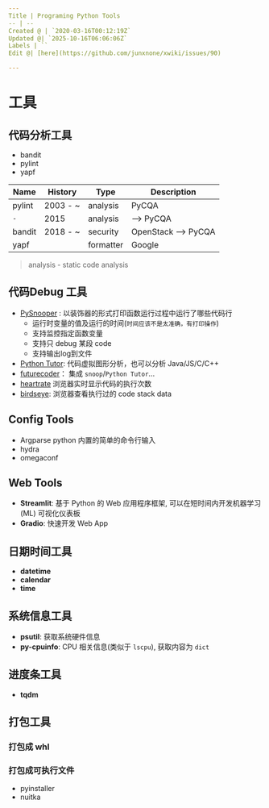 ```yaml
---
Title | Programing Python Tools
-- | --
Created @ | `2020-03-16T00:12:19Z`
Updated @| `2025-10-16T06:06:06Z`
Labels | ``
Edit @| [here](https://github.com/junxnone/xwiki/issues/90)

---
```

# 工具


## 代码分析工具
- bandit
- pylint
- yapf

Name | History | Type | Description
-- | -- | -- | --
pylint | 2003 - ~ | analysis | PyCQA
 `-` | 2015 | analysis | --> PyCQA
bandit | 2018 - ~  | security | OpenStack --> PyCQA
yapf |  | formatter | Google

> analysis - static code analysis

## 代码Debug 工具
- [PySnooper](https://github.com/cool-RR/PySnooper)  : 以装饰器的形式打印函数运行过程中运行了哪些代码行
  - 运行时变量的值及运行的时间(`时间应该不是太准确，有打印操作`)
  - 支持监控指定函数变量
  - 支持只 debug 某段 code
  - 支持输出log到文件
- [Python Tutor](https://pythontutor.com/visualize.html#mode=edit): 代码虚拟图形分析，也可以分析 Java/JS/C/C++
- [futurecoder](https://futurecoder.io/course/#ide)： 集成 `snoop`/`Python Tutor`...
- [heartrate](https://github.com/alexmojaki/heartrate) 浏览器实时显示代码的执行次数
- [birdseye](https://github.com/alexmojaki/birdseye/tree/master): 浏览器查看执行过的 code stack data

## Config Tools
- Argparse python 内置的简单的命令行输入
- hydra
- omegaconf

## Web Tools

- **Streamlit**: 基于 Python 的 Web 应用程序框架, 可以在短时间内开发机器学习 (ML) 可视化仪表板
- **Gradio**: 快速开发 Web App


## 日期时间工具

- **datetime**
- **calendar**
- **time**

## 系统信息工具

- **psutil**: 获取系统硬件信息
- **py-cpuinfo**: CPU 相关信息(类似于 `lscpu`), 获取内容为 `dict`

## 进度条工具

- **tqdm**

## 打包工具

### 打包成 whl 


### 打包成可执行文件
- pyinstaller
- nuitka
